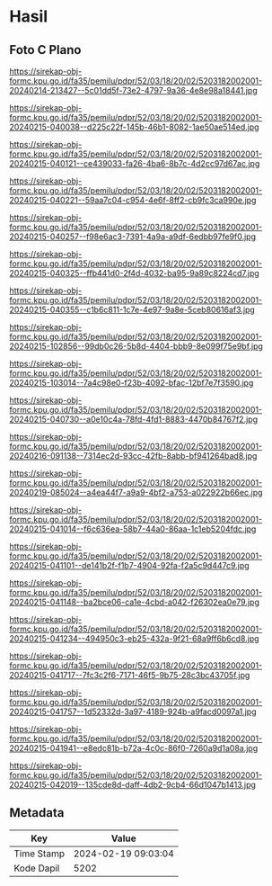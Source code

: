 # Hasil

## Foto C Plano

https://sirekap-obj-formc.kpu.go.id/fa35/pemilu/pdpr/52/03/18/20/02/5203182002001-20240214-213427--5c01dd5f-73e2-4797-9a36-4e8e98a18441.jpg

https://sirekap-obj-formc.kpu.go.id/fa35/pemilu/pdpr/52/03/18/20/02/5203182002001-20240215-040038--d225c22f-145b-46b1-8082-1ae50ae514ed.jpg

https://sirekap-obj-formc.kpu.go.id/fa35/pemilu/pdpr/52/03/18/20/02/5203182002001-20240215-040121--ce439033-fa26-4ba6-8b7c-4d2cc97d67ac.jpg

https://sirekap-obj-formc.kpu.go.id/fa35/pemilu/pdpr/52/03/18/20/02/5203182002001-20240215-040221--59aa7c04-c954-4e6f-8ff2-cb9fc3ca990e.jpg

https://sirekap-obj-formc.kpu.go.id/fa35/pemilu/pdpr/52/03/18/20/02/5203182002001-20240215-040257--f98e6ac3-7391-4a9a-a9df-6edbb97fe9f0.jpg

https://sirekap-obj-formc.kpu.go.id/fa35/pemilu/pdpr/52/03/18/20/02/5203182002001-20240215-040325--ffb441d0-2f4d-4032-ba95-9a89c8224cd7.jpg

https://sirekap-obj-formc.kpu.go.id/fa35/pemilu/pdpr/52/03/18/20/02/5203182002001-20240215-040355--c1b6c811-1c7e-4e97-9a8e-5ceb80616af3.jpg

https://sirekap-obj-formc.kpu.go.id/fa35/pemilu/pdpr/52/03/18/20/02/5203182002001-20240215-102856--99db0c26-5b8d-4404-bbb9-8e099f75e9bf.jpg

https://sirekap-obj-formc.kpu.go.id/fa35/pemilu/pdpr/52/03/18/20/02/5203182002001-20240215-103014--7a4c98e0-f23b-4092-bfac-12bf7e7f3590.jpg

https://sirekap-obj-formc.kpu.go.id/fa35/pemilu/pdpr/52/03/18/20/02/5203182002001-20240215-040730--a0e10c4a-78fd-4fd1-8883-4470b84767f2.jpg

https://sirekap-obj-formc.kpu.go.id/fa35/pemilu/pdpr/52/03/18/20/02/5203182002001-20240216-091138--7314ec2d-93cc-42fb-8abb-bf941264bad8.jpg

https://sirekap-obj-formc.kpu.go.id/fa35/pemilu/pdpr/52/03/18/20/02/5203182002001-20240219-085024--a4ea44f7-a9a9-4bf2-a753-a022922b66ec.jpg

https://sirekap-obj-formc.kpu.go.id/fa35/pemilu/pdpr/52/03/18/20/02/5203182002001-20240215-041014--f6c636ea-58b7-44a0-86aa-1c1eb5204fdc.jpg

https://sirekap-obj-formc.kpu.go.id/fa35/pemilu/pdpr/52/03/18/20/02/5203182002001-20240215-041101--de141b2f-f1b7-4904-92fa-f2a5c9d447c9.jpg

https://sirekap-obj-formc.kpu.go.id/fa35/pemilu/pdpr/52/03/18/20/02/5203182002001-20240215-041148--ba2bce06-ca1e-4cbd-a042-f26302ea0e79.jpg

https://sirekap-obj-formc.kpu.go.id/fa35/pemilu/pdpr/52/03/18/20/02/5203182002001-20240215-041234--494950c3-eb25-432a-9f21-68a9ff6b6cd8.jpg

https://sirekap-obj-formc.kpu.go.id/fa35/pemilu/pdpr/52/03/18/20/02/5203182002001-20240215-041717--7fc3c2f6-7171-46f5-9b75-28c3bc43705f.jpg

https://sirekap-obj-formc.kpu.go.id/fa35/pemilu/pdpr/52/03/18/20/02/5203182002001-20240215-041757--1d52332d-3a97-4189-924b-a9facd0097a1.jpg

https://sirekap-obj-formc.kpu.go.id/fa35/pemilu/pdpr/52/03/18/20/02/5203182002001-20240215-041941--e8edc81b-b72a-4c0c-86f0-7260a9d1a08a.jpg

https://sirekap-obj-formc.kpu.go.id/fa35/pemilu/pdpr/52/03/18/20/02/5203182002001-20240215-042019--135cde8d-daff-4db2-9cb4-66d1047b1413.jpg


## Metadata

| Key        | Value               |
| ---------- | ------------------- |
| Time Stamp | 2024-02-19 09:03:04 |
| Kode Dapil | 5202                |



